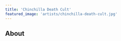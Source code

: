 ```yaml
---
title: 'Chinchilla Death Cult'
featured_image: 'artists/chinchilla-death-cult.jpg'
---
```


## About


